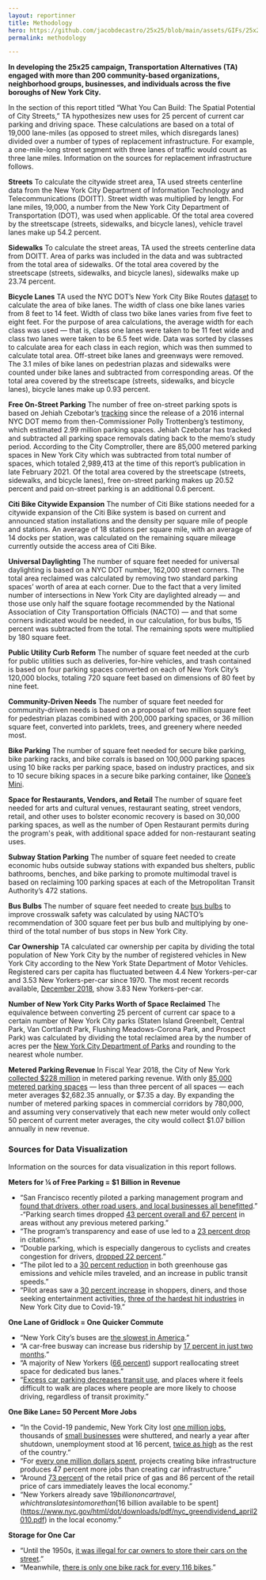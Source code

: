 ```yaml
---
layout: reportinner
title: Methodology
hero: https://github.com/jacobdecastro/25x25/blob/main/assets/GIFs/25x25_gif_A_safercrossings_01_notype.gif?raw=true
permalink: methodology

---
```


**In developing the 25x25 campaign, Transportation Alternatives (TA) engaged with more than 200 community-based organizations, neighborhood groups, businesses, and individuals across the five boroughs of New York City.**

In the section of this report titled “What You Can Build: The Spatial Potential of City Streets,” TA hypothesizes new uses for 25 percent of current car parking and driving space. These calculations are based on a total of 19,000 lane-miles (as opposed to street miles, which disregards lanes) divided over a number of types of replacement infrastructure. For example, a one-mile-long street segment with three lanes of traffic would count as three lane miles. Information on the sources for replacement infrastructure follows.

**Streets**
To calculate the citywide street area, TA used streets centerline data from the New York City Department of Information Technology and Telecommunications (DOITT). Street width was multiplied by length. For lane miles, 19,000, a number from the New York City Department of Transportation (DOT), was used when applicable. Of the total area covered by the streetscape (streets, sidewalks, and bicycle lanes), vehicle travel lanes make up 54.2 percent. 

**Sidewalks**
To calculate the street areas, TA used the streets centerline data from DOITT. Area of parks was included in the data and was subtracted from the total area of sidewalks. Of the total area covered by the streetscape (streets, sidewalks, and bicycle lanes), sidewalks make up 23.74 percent.

**Bicycle Lanes**
TA used the NYC DOT’s New York City Bike Routes [dataset](http://www.nyc.gov/html/dot/html/about/datafeeds.shtml#bikes) to calculate the area of bike lanes. The width of class one bike lanes varies from 8 feet to 14 feet. Width of class two bike lanes varies from five feet to eight feet. For the purpose of area calculations, the average width for each class was used — that is, class one lanes were taken to be 11 feet wide and class two lanes were taken to be 6.5 feet wide. Data was sorted by classes to calculate area for each class in each region, which was then summed to calculate total area. Off-street bike lanes and greenways were removed. The 3.1 miles of bike lanes on pedestrian plazas and sidewalks were counted under bike lanes and subtracted from corresponding areas. Of the total area covered by the streetscape (streets, sidewalks, and bicycle lanes), bicycle lanes make up 0.93 percent.

**Free On-Street Parking**
The number of free on-street parking spots is based on Jehiah Czebotar’s [tracking](https://toomanycars.nyc/) since the release of a 2016 internal NYC DOT memo from then-Commissioner Polly Trottenberg’s testimony, which estimated 2.99 million parking spaces. Jehiah Czebotar has tracked and subtracted all parking space removals dating back to the memo’s study period. According to the City Comptroller, there are 85,000 metered parking spaces in New York City which was subtracted from total number of spaces, which totaled 2,989,413 at the time of this report’s publication in late February 2021. Of the total area covered by the streetscape (streets, sidewalks, and bicycle lanes), free on-street parking makes up 20.52 percent and paid on-street parking is an additional 0.6 percent.

**Citi Bike Citywide Expansion**
The number of Citi Bike stations needed for a citywide expansion of the Citi Bike system is based on current and announced station installations and the density per square mile of people and stations. An average of 18 stations per square mile, with an average of 14 docks per station, was calculated on the remaining square mileage currently outside the access area of Citi Bike. 

**Universal Daylighting**
The number of square feet needed for universal daylighting is based on a NYC DOT number, 162,000 street corners. The total area reclaimed was calculated by removing two standard parking spaces’ worth of area at each corner. Due to the fact that a very limited number of intersections in New York City are daylighted already — and those use only half the square footage recommended by the National Association of City Transportation Officials (NACTO) — and that some corners indicated would be needed, in our calculation, for bus bulbs, 15 percent was subtracted from the total. The remaining spots were multiplied by 180 square feet.

**Public Utility Curb Reform**
The number of square feet needed at the curb for public utilities such as deliveries, for-hire vehicles, and trash contained is based on four parking spaces converted on each of New York City’s 120,000 blocks, totaling 720 square feet based on dimensions of 80 feet by nine feet.

**Community-Driven Needs**
The number of square feet needed for community-driven needs is based on a proposal of two million square feet for pedestrian plazas combined with 200,000 parking spaces, or 36 million square feet, converted into parklets, trees, and greenery where needed most.

**Bike Parking**
The number of square feet needed for secure bike parking, bike parking racks, and bike corrals is based on 100,000 parking spaces using 10 bike racks per parking space, based on industry practices, and six to 10 secure biking spaces in a secure bike parking container, like [Oonee’s Mini](https://www.ooneepod.com/mini).

**Space for Restaurants, Vendors, and Retail**
The number of square feet needed for arts and cultural venues, restaurant seating, street vendors, retail, and other uses to bolster economic recovery is based on 30,000 parking spaces, as well as the number of Open Restaurant permits during the program's peak, with additional space added for non-restaurant seating uses.

**Subway Station Parking**
The number of square feet needed to create economic hubs outside subway stations with expanded bus shelters, public bathrooms, benches, and bike parking to promote multimodal travel is based on reclaiming 100 parking spaces at each of the Metropolitan Transit Authority’s 472 stations.

**Bus Bulbs** 
The number of square feet needed to create [bus bulbs](https://nacto.org/publication/urban-street-design-guide/street-design-elements/curb-extensions/bus-bulbs/) to improve crosswalk safety was calculated by using NACTO’s recommendation of 300 square feet per bus bulb and multiplying by one-third of the total number of bus stops in New York City.

**Car Ownership**
TA calculated car ownership per capita by dividing the total population of New York City by the number of registered vehicles in New York City according to the New York State Department of Motor Vehicles. Registered cars per capita has fluctuated between 4.4 New Yorkers-per-car and 3.53 New Yorkers-per-car since 1970. The most recent records available, [December 2018](https://dmv.ny.gov/statistic/2018reginforce-web.pdf), show 3.83 New Yorkers-per-car.

**Number of New York City Parks Worth of Space Reclaimed**
The equivalence between converting 25 percent of current car space to a certain number of New York City parks (Staten Island Greenbelt, Central Park, Van Cortlandt Park, Flushing Meadows-Corona Park, and Prospect Park) was calculated by dividing the total reclaimed area by the number of acres per the [New York City Department of Parks](https://www.nycgovparks.org/about/faq) and rounding to the nearest whole number.

**Metered Parking Revenue**
In Fiscal Year 2018, the City of New York [collected $228 million](https://comptroller.nyc.gov/reports/letter-report-on-the-department-of-transportations-administration-of-the-collection-of-cash-revenue-from-parking-meters/) in metered parking revenue. With only [85,000 metered parking spaces](https://comptroller.nyc.gov/reports/letter-report-on-the-department-of-transportations-administration-of-the-collection-of-cash-revenue-from-parking-meters/) — less than three percent of all spaces — each meter averages $2,682.35 annually, or $7.35 a day. By expanding the number of metered parking spaces in commercial corridors by 780,000, and assuming very conservatively that each new meter would only collect 50 percent of current meter averages, the city would collect $1.07 billion annually in new revenue.

### Sources for Data Visualization

Information on the sources for data visualization in this report follows.

**Meters for ¼ of Free Parking = $1 Billion in Revenue**

- “San Francisco recently piloted a parking management program and [found that drivers, other road users, and local businesses all benefitted](https://www.sfmta.com/sites/default/files/reports-and-documents/2018/08/sfpark_pilot_project_evaluation.pdf).”
-“Parking search times dropped [43 percent overall and 67 percent](https://www.sfmta.com/sites/default/files/reports-and-documents/2018/08/sfpark_pilot_project_evaluation.pdf) in areas without any previous metered parking.” 
- “The program’s transparency and ease of use led to a [23 percent drop](https://www.sfmta.com/sites/default/files/reports-and-documents/2018/08/sfpark_pilot_project_evaluation.pdf) in citations.”
- “Double parking, which is especially dangerous to cyclists and creates congestion for drivers, [dropped 22 percent](https://www.sfmta.com/sites/default/files/reports-and-documents/2018/08/sfpark_pilot_project_evaluation.pdf).” 
- “The pilot led to a [30 percent reduction](https://www.sfmta.com/sites/default/files/reports-and-documents/2018/08/sfpark_pilot_project_evaluation.pdf) in both greenhouse gas emissions and vehicle miles traveled, and an increase in public transit speeds.”
- “Pilot areas saw a [30 percent increase](https://www.sfmta.com/sites/default/files/reports-and-documents/2018/08/sfpark_pilot_project_evaluation.pdf) in shoppers, diners, and those seeking entertainment activities, [three of the hardest hit industries](https://gothamist.com/news/nycs-recovery-may-drag-out-until-2023-or-later-according-to-new-report) in New York City due to Covid-19.”

**One Lane of Gridlock = One Quicker Commute**

- “New York City’s buses are [the slowest in America](https://www.bloomberg.com/news/articles/2018-05-09/can-this-plan-save-new-york-city-s-terrible-buses).”
- “A car-free busway can increase bus ridership by [17 percent in just two months](https://patch.com/new-york/east-village/14th-street-bus-ridership-speeds-spike-busway-mta-says).”
- “A majority of New Yorkers ([66 percent](https://www1.nyc.gov/html/dot/downloads/pdf/2020_cms_covid_october_summary_report.pdf)) support reallocating street space for dedicated bus lanes.”
- “[Excess car parking decreases transit use](https://people.ucsc.edu/~jwest1/articles/MillardBall_West_Rezaei_Desai_SFBMR_UrbanStudies.pdf), and places where it feels difficult to walk are places where people are more likely to choose driving, regardless of transit proximity.”

**One Bike Lane= 50 Percent More Jobs**

- “In the Covid-19 pandemic, New York City lost [one million jobs](https://nypost.com/2021/01/22/new-york-lost-1-million-jobs-in-2020-due-to-covid-19/), thousands of [small businesses](https://www.nytimes.com/2020/08/03/nyregion/nyc-small-businesses-closing-coronavirus.html) were shuttered, and nearly a year after shutdown, unemployment stood at 16 percent, [twice as high](https://www.thecity.nyc/economy/2020/9/17/21444441/nyc-unemployment-pain-far-worse-than-nation) as the rest of the country.”
- “For [every one million dollars spent](http://www.peri.umass.edu/fileadmin/pdf/published_study/PERI_ABikes_June2011.pdf), projects creating bike infrastructure produces 47 percent more jobs than creating car infrastructure.” 
- “Around [73 percent](https://www.nyc.gov/html/dot/downloads/pdf/nyc_greendividend_april2010.pdf) of the retail price of gas and 86 percent of the retail price of cars immediately leaves the local economy.” 
- “New Yorkers already save $19 billion on car travel, which translates into more than [$16 billion available to be spent](https://www.nyc.gov/html/dot/downloads/pdf/nyc_greendividend_april2010.pdf) in the local economy.”

**Storage for One Car**

- “Until the 1950s, [it was illegal for car owners to store their cars on the street](https://www.nytimes.com/1996/03/17/realestate/streetscapes-cars-when-streets-were-vehicles-for-traffic-not-parking.html).”
- “Meanwhile, [there is only one bike rack for every 116 bikes](https://www.transalt.org/the-power-of-bicycle-parking).”
